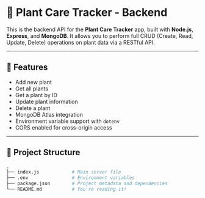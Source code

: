 # 🌱 Plant Care Tracker - Backend

This is the backend API for the **Plant Care Tracker** app, built with **Node.js**, **Express**, and **MongoDB**. It allows you to perform full CRUD (Create, Read, Update, Delete) operations on plant data via a RESTful API.

---

## 🚀 Features

- Add new plant
- Get all plants
- Get a plant by ID
- Update plant information
- Delete a plant
- MongoDB Atlas integration
- Environment variable support with `dotenv`
- CORS enabled for cross-origin access

---

## 📁 Project Structure

```bash
.
├── index.js            # Main server file
├── .env                # Environment variables
├── package.json        # Project metadata and dependencies
└── README.md           # You're reading it!

